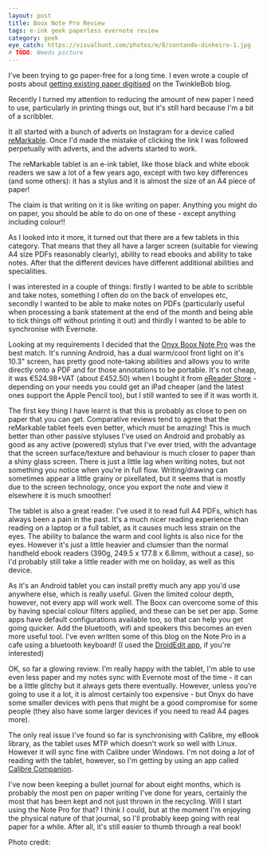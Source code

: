 ```yaml
---
layout: post
title: Boox Note Pro Review
tags: e-ink geek paperless evernote review
category: geek
eye_catch: https://visualhunt.com/photos/m/8/contando-dinheiro-1.jpg
# TODO: Needs picture
---
```


I've been trying to go paper-free for a long time. I even wrote a couple of posts about [getting existing paper digitised](http://twinklebob.co.uk/almost-paper-free-part-2/) on the TwinkleBob blog.

Recently I turned my attention to reducing the amount of new paper I need to use, particularly in printing things out, but it's still hard because I'm a bit of a scribbler.

<!--more-->

It all started with a bunch of adverts on Instagram for a device called [reMarkable](https://remarkable.com/). Once I'd made the mistake of clicking the link I was followed perpetually with adverts, and the adverts started to work.

The reMarkable tablet is an e-ink tablet, like those black and white ebook readers we saw a lot of a few years ago, except with two key differences (and some others): it has a stylus and it is almost the size of an A4 piece of paper!

The claim is that writing on it is like writing on paper. Anything you might do on paper, you should be able to do on one of these - except anything including colour!!

As I looked into it more, it turned out that there are a few tablets in this category. That means that they all have a larger screen (suitable for viewing A4 size PDFs reasonably clearly), ability to read ebooks and ability to take notes. After that the different devices have different additional abilities and specialities.

I was interested in a couple of things: firstly I wanted to be able to scribble and take notes, something I often do on the back of envelopes etc, secondly I wanted to be able to make notes on PDFs (particularly useful when processing a bank statement at the end of the month and being able to tick things off without printing it out) and thirdly I wanted to be able to synchronise with Evernote.

Looking at my requirements I decided that the [Onyx Boox Note Pro](https://onyxboox.com/boox_notepro) was the best match. It's running Android, has a dual warm/cool front light on it's 10.3" screen, has pretty good note-taking abilities and allows you to write directly onto a PDF and for those annotations to be portable. It's not cheap, it was €524.98+VAT (about £452.50) when I bought it from [eReader Store](https://ereader.store/en/store/-30onyx-boox-note-pro-48.html) - depending on your needs you could get an iPad cheaper (and the latest ones support the Apple Pencil too), but I still wanted to see if it was worth it.

The first key thing I have learnt is that this is probably as close to pen on paper that you can get. Comparative reviews tend to agree that the reMarkable tablet feels even better, which must be amazing! This is much better than other passive styluses I've used on Android and probably as good as any active (powered) stylus that I've ever tried, with the advantage that the screen surface/texture and behaviour is much closer to paper than a shiny glass screen. There is just a little lag when writing notes, but not something you notice when you're in full flow. Writing/drawing can sometimes appear a little grainy or pixellated, but it seems that is mostly due to the screen technology, once you export the note and view it elsewhere it is much smoother!

The tablet is also a great reader. I've used it to read full A4 PDFs, which has always been a pain in the past. It's a much nicer reading experience than reading on a laptop or a full tablet, as it causes much less strain on the eyes. The ability to balance the warm and cool lights is also nice for the eyes. However it's just a little heavier and clumsier than the normal handheld ebook readers (390g, 249.5 x 177.8 x 6.8mm, without a case), so I'd probably still take a little reader with me on holiday, as well as this device.

As it's an Android tablet you can install pretty much any app you'd use anywhere else, which is really useful. Given the limited colour depth, however, not every app will work well. The Boox can overcome some of this by having special colour filters applied, and these can be set per app. Some apps have default configurations available too, so that can help you get going quicker. Add the bluetooth, wifi and speakers this becomes an even more useful tool. I've even written some of this blog on the Note Pro in a cafe using a bluetooth keyboard! (I used the [DroidEdit app](https://play.google.com/store/apps/details?id=com.aor.droidedit.pro), if you're interested)

OK, so far a glowing review. I'm really happy with the tablet, I'm able to use even less paper and my notes sync with Evernote most of the time - it can be a little glitchy but it always gets there eventually. However, unless you're going to use it a lot, it is almost certainly too expensive - but Onyx do have some smaller devices with pens that might be a good compromise for some people (they also have some larger devices if you need to read A4 pages more).

The only real issue I've found so far is synchronising with Calibre, my eBook library, as the tablet uses MTP which doesn't work so well with Linux. However it will sync fine with Calibre under Windows. I'm not doing a _lot_ of reading with the tablet, however, so I'm getting by using an app called [Calibre Companion](https://play.google.com/store/apps/details?id=com.multipie.calibreandroid).

I've now been keeping a bullet journal for about eight months, which is probably the most pen on paper writing I've done for years, certainly the most that has been kept and not just thrown in the recycling. Will I start using the Note Pro for that? I think I could, but at the moment I'm enjoying the physical nature of that journal, so I'll probably keep going with real paper for a while. After all, it's still easier to thumb through a real book!

Photo credit:
